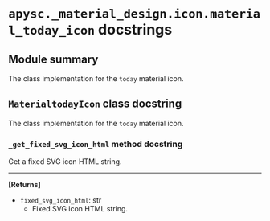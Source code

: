 # `apysc._material_design.icon.material_today_icon` docstrings

## Module summary

The class implementation for the `today` material icon.

## `MaterialtodayIcon` class docstring

The class implementation for the `today` material icon.

### `_get_fixed_svg_icon_html` method docstring

Get a fixed SVG icon HTML string.<hr>

**[Returns]**

- `fixed_svg_icon_html`: str
  - Fixed SVG icon HTML string.